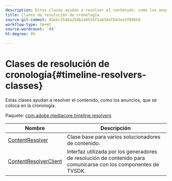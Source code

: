 ```yaml
---
description: Estas clases ayudan a resolver el contenido, como los anuncios, que se coloca en la cronología.
title: Clases de resolución de cronología
source-git-commit: 02ebc3548a254b2a6554f1ab34afbb3ea5f09bb8
workflow-type: tm+mt
source-wordcount: '99'
ht-degree: 0%

---
```


# Clases de resolución de cronología{#timeline-resolvers-classes}

Estas clases ayudan a resolver el contenido, como los anuncios, que se coloca en la cronología.

Paquete: [com.adobe.mediacore.timeline.resolvers](https://help.adobe.com/en_US/primetime/api/psdk/asdoc-dhls_1.4/com/adobe/mediacore/timeline/resolvers/package-detail.html)

| Nombre | Descripción |
|---|---|
| [ContentResolver](https://help.adobe.com/en_US/primetime/api/psdk/asdoc-dhls_1.4/com/adobe/mediacore/timeline/resolvers/ContentResolver.html) | Clase base para varios solucionadores de contenido. |
| [ContentResolverClient](https://help.adobe.com/en_US/primetime/api/psdk/asdoc-dhls_1.4/com/adobe/mediacore/timeline/resolvers/ContentResolverClient.html) | Interfaz utilizada por los generadores de resolución de contenido para comunicarse con los componentes de TVSDK. |
